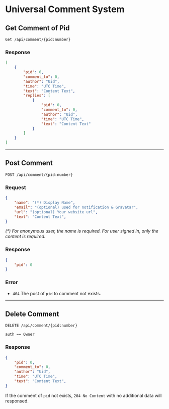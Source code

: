 # Universal Comment System

## Get Comment of Pid
`Get /api/comment/{pid:number}`

### Response
```json
[
    {
        "pid": 0,
        "comment_to": 0,
        "author": "Uid",
        "time": "UTC Time",
        "text": "Content Text",
        "replies": [
            {
                "pid": 0,
                "comment_to": 0,
                "author": "Uid",
                "time": "UTC Time",
                "text": "Content Text"
            }
        ]
    }
]
```


--------


## Post Comment
`POST /api/comment/{pid:number}`

### Request
```json
{
    "name": "(*) Display Name", 
    "email": "(optional) used for notification & Gravatar",
    "url": "(optional) Your website url",
    "text": "Content Text",
}
```
*(\*) For anonymous user, the name is required. For user signed in, only the content is required.*

### Response
```json
{
    "pid": 0
}
```

### Error
- `404` The post of `pid` to comment not exists.


--------


## Delete Comment
`DELETE /api/comment/{pid:number}`

`auth == Owner`

### Response
```json
{
    "pid": 0,
    "comment_to": 0,
    "author": "Uid",
    "time": "UTC Time",
    "text": "Content Text",
}
```
If the comment of `pid` not exists, `204 No Content` with no additional data will responsed.

